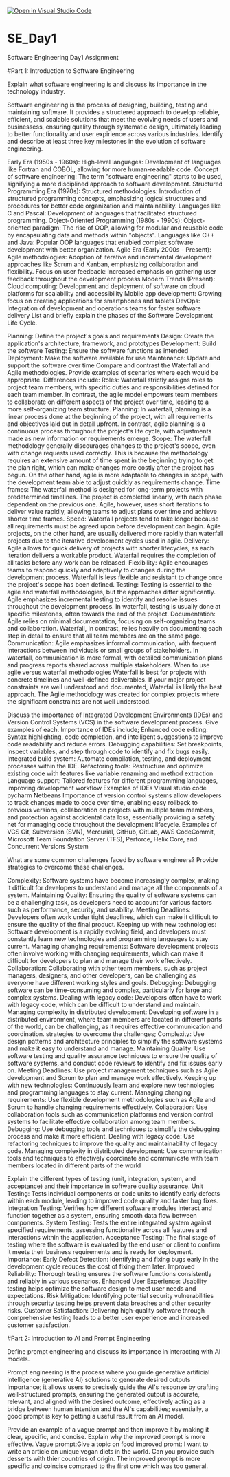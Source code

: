 [![Open in Visual Studio Code](https://classroom.github.com/assets/open-in-vscode-2e0aaae1b6195c2367325f4f02e2d04e9abb55f0b24a779b69b11b9e10269abc.svg)](https://classroom.github.com/online_ide?assignment_repo_id=18383943&assignment_repo_type=AssignmentRepo)
# SE_Day1
Software Engineering Day1 Assignment

#Part 1: Introduction to Software Engineering

Explain what software engineering is and discuss its importance in the technology industry.

Software engineering is the process of designing, building, testing and maintaining software.
It provides a structered approach to develop reliable, efficient, and scalable solutions that meet the evolving needs of users and businessess, ensuring quality through systematic design, ultimately leading to better functionality and user expirience across various industries.
Identify and describe at least three key milestones in the evolution of software engineering.

Early Era (1950s - 1960s):
High-level languages: Development of languages like Fortran and COBOL, allowing for more human-readable code. 
Concept of software engineering: The term "software engineering" starts to be used, signifying a more disciplined approach to software development. 
Structured Programming Era (1970s): 
Structured methodologies: Introduction of structured programming concepts, emphasizing logical structures and procedures for better code organization and maintainability. 
Languages like C and Pascal: Development of languages that facilitated structured programming. 
Object-Oriented Programming (1980s - 1990s): 
Object-oriented paradigm: The rise of OOP, allowing for modular and reusable code by encapsulating data and methods within "objects". 
Languages like C++ and Java: Popular OOP languages that enabled complex software development with better organization. 
Agile Era (Early 2000s - Present): 
Agile methodologies: Adoption of iterative and incremental development approaches like Scrum and Kanban, emphasizing collaboration and flexibility. 
Focus on user feedback: Increased emphasis on gathering user feedback throughout the development process 
Modern Trends (Present): 
Cloud computing: Development and deployment of software on cloud platforms for scalability and accessibility 
Mobile app development: Growing focus on creating applications for smartphones and tablets 
DevOps: Integration of development and operations teams for faster software delivery 
List and briefly explain the phases of the Software Development Life Cycle.

Planning: Define the project's goals and requirements
Design: Create the application's architecture, framework, and prototypes
Development: Build the software
Testing: Ensure the software functions as intended
Deployment: Make the software available for use
Maintenance: Update and support the software over time
Compare and contrast the Waterfall and Agile methodologies. Provide examples of scenarios where each would be appropriate.
Differences include:
Roles: Waterfall strictly assigns roles to project team members, with specific duties and responsibilities defined for each team member. In contrast, the agile model empowers team members to collaborate on different aspects of the project over time, leading to a more self-organizing team structure.
Planning: In waterfall, planning is a linear process done at the beginning of the project, with all requirements and objectives laid out in detail upfront. In contrast, agile planning is a continuous process throughout the project's life cycle, with adjustments made as new information or requirements emerge.
Scope: The waterfall methodology generally discourages changes to the project's scope, even with change requests used correctly. This is because the methodology requires an extensive amount of time spent in the beginning trying to get the plan right, which can make changes more costly after the project has begun. On the other hand, agile is more adaptable to changes in scope, with the development team able to adjust quickly as requirements change.
Time frames: The waterfall method is designed for long-term projects with predetermined timelines. The project is completed linearly, with each phase dependent on the previous one. Agile, however, uses short iterations to deliver value rapidly, allowing teams to adjust plans over time and achieve shorter time frames.
Speed: Waterfall projects tend to take longer because all requirements must be agreed upon before development can begin. Agile projects, on the other hand, are usually delivered more rapidly than waterfall projects due to the iterative development cycles used in agile.
Delivery: Agile allows for quick delivery of projects with shorter lifecycles, as each iteration delivers a workable product. Waterfall requires the completion of all tasks before any work can be released.
Flexibility: Agile encourages teams to respond quickly and adaptively to changes during the development process. Waterfall is less flexible and resistant to change once the project's scope has been defined.
Testing: Testing is essential to the agile and waterfall methodologies, but the approaches differ significantly. Agile emphasizes incremental testing to identify and resolve issues throughout the development process. In waterfall, testing is usually done at specific milestones, often towards the end of the project.
Documentation: Agile relies on minimal documentation, focusing on self-organizing teams and collaboration. Waterfall, in contrast, relies heavily on documenting each step in detail to ensure that all team members are on the same page.
Communication: Agile emphasizes informal communication, with frequent interactions between individuals or small groups of stakeholders. In waterfall, communication is more formal, with detailed communication plans and progress reports shared across multiple stakeholders.
When to use agile versus waterfall methodologies
Waterfall is best for projects with concrete timelines and well-defined deliverables. If your major project constraints are well understood and documented, Waterfall is likely the best approach. The Agile methodology was created for complex projects where the significant constraints are not well understood.


Discuss the importance of Integrated Development Environments (IDEs) and Version Control Systems (VCS) in the software development process. Give examples of each.
Importance of IDEs include;
Enhanced code editing:
Syntax highlighting, code completion, and intelligent suggestions to improve code readability and reduce errors. 
Debugging capabilities:
Set breakpoints, inspect variables, and step through code to identify and fix bugs easily. 
Integrated build system:
Automate compilation, testing, and deployment processes within the IDE. 
Refactoring tools:
Restructure and optimize existing code with features like variable renaming and method extraction 
Language support:
Tailored features for different programming languages, improving development workflow
Examples of IDEs
Visual studio code
pycharm
Netbeans
Importance of version control systems
allow developers to track changes made to code over time, enabling easy rollback to previous versions, collaboration on projects with multiple team members, and protection against accidental data loss, essentially providing a safety net for managing code throughout the development lifecycle. 
Examples of VCS
Git, Subversion (SVN), Mercurial, GitHub, GitLab, AWS CodeCommit, Microsoft Team Foundation Server (TFS), Perforce, Helix Core, and Concurrent Versions System

What are some common challenges faced by software engineers? Provide strategies to overcome these challenges.

Complexity: Software systems have become increasingly complex, making it difficult for developers to understand and manage all the components of a system.
Maintaining Quality: Ensuring the quality of software systems can be a challenging task, as developers need to account for various factors such as performance, security, and usability.
Meeting Deadlines: Developers often work under tight deadlines, which can make it difficult to ensure the quality of the final product.
Keeping up with new technologies: Software development is a rapidly evolving field, and developers must constantly learn new technologies and programming languages to stay current.
Managing changing requirements: Software development projects often involve working with changing requirements, which can make it difficult for developers to plan and manage their work effectively.
Collaboration: Collaborating with other team members, such as project managers, designers, and other developers, can be challenging as everyone have different working styles and goals.
Debugging: Debugging software can be time-consuming and complex, particularly for large and complex systems.
Dealing with legacy code: Developers often have to work with legacy code, which can be difficult to understand and maintain.
Managing complexity in distributed development: Developing software in a distributed environment, where team members are located in different parts of the world, can be challenging, as it requires effective communication and coordination.
strategies to overcome the challenges;
Complexity: Use design patterns and architecture principles to simplify the software systems and make it easy to understand and manage.
Maintaining Quality: Use software testing and quality assurance techniques to ensure the quality of software systems, and conduct code reviews to identify and fix issues early on.
Meeting Deadlines: Use project management techniques such as Agile development and Scrum to plan and manage work effectively.
Keeping up with new technologies: Continuously learn and explore new technologies and programming languages to stay current.
Managing changing requirements: Use flexible development methodologies such as Agile and Scrum to handle changing requirements effectively.
Collaboration: Use collaboration tools such as communication platforms and version control systems to facilitate effective collaboration among team members.
Debugging: Use debugging tools and techniques to simplify the debugging process and make it more efficient.
Dealing with legacy code: Use refactoring techniques to improve the quality and maintainability of legacy code.
Managing complexity in distributed development: Use communication tools and techniques to effectively coordinate and communicate with team members located in different parts of the world

Explain the different types of testing (unit, integration, system, and acceptance) and their importance in software quality assurance.
Unit Testing:
Tests individual components or code units to identify early defects within each module, leading to improved code quality and faster bug fixes. 
Integration Testing:
Verifies how different software modules interact and function together as a system, ensuring smooth data flow between components. 
System Testing:
Tests the entire integrated system against specified requirements, assessing functionality across all features and interactions within the application. 
Acceptance Testing:
The final stage of testing where the software is evaluated by the end user or client to confirm it meets their business requirements and is ready for deployment. 
Importance:
Early Defect Detection:
Identifying and fixing bugs early in the development cycle reduces the cost of fixing them later. 
Improved Reliability:
Thorough testing ensures the software functions consistently and reliably in various scenarios. 
Enhanced User Experience:
Usability testing helps optimize the software design to meet user needs and expectations. 
Risk Mitigation:
Identifying potential security vulnerabilities through security testing helps prevent data breaches and other security risks. 
Customer Satisfaction:
Delivering high-quality software through comprehensive testing leads to a better user experience and increased customer satisfaction. 



#Part 2: Introduction to AI and Prompt Engineering


Define prompt engineering and discuss its importance in interacting with AI models.

Prompt engineering is the process where you guide generative artificial intelligence (generative AI) solutions to generate desired outputs
Importance;
it allows users to precisely guide the AI's response by crafting well-structured prompts, ensuring the generated output is accurate, relevant, and aligned with the desired outcome, effectively acting as a bridge between human intention and the AI's capabilities; essentially, a good prompt is key to getting a useful result from an AI model. 

Provide an example of a vague prompt and then improve it by making it clear, specific, and concise. Explain why the improved prompt is more effective.
Vague prompt:Give a topic on food
improved promt: I want to write an article on unique vegan diets in the world. Can you provide such desserts with thier countries of origin.
The improved prompt is more specific and coincise compraed to the first one which was too general.


